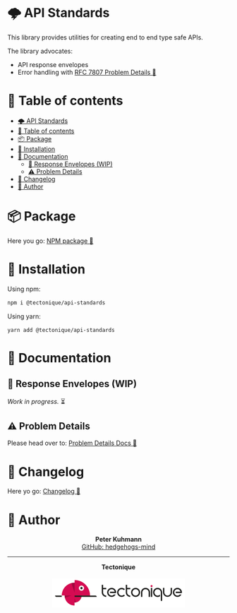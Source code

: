 # 🌩 API Standards

This library provides utilities for creating end to end type safe APIs.

The library advocates:

- API response envelopes
- Error handling with [RFC 7807 Problem Details 🔗](https://www.rfc-editor.org/rfc/rfc7807)

# 📖 Table of contents

<!-- TOC -->
* [🌩 API Standards](#-api-standards)
* [📖 Table of contents](#-table-of-contents)
* [📦 Package](#-package)
* [💾 Installation](#-installation)
* [📑 Documentation](#-documentation)
  * [📨 Response Envelopes (WIP)](#-response-envelopes--wip-)
  * [⚠️ Problem Details](#-problem-details)
* [📜 Changelog](#-changelog)
* [🦔 Author](#-author)
<!-- TOC -->

# 📦 Package

Here you go: [NPM package 🔗](https://www.npmjs.com/package/@tectonique/api-standards)

# 💾 Installation

Using npm:
```bash
npm i @tectonique/api-standards
```

Using yarn:
```
yarn add @tectonique/api-standards
```

# 📑 Documentation

## 📨 Response Envelopes (WIP)

_Work in progress._ ⏳

## ⚠️ Problem Details

Please head over to: [Problem Details Docs 🔗](./ProblemDetails/README.md)


# 📜 Changelog

Here yo go: [Changelog 🔗](CHANGELOG.md)

# 🦔 Author
<p align="center">
  <b>Peter Kuhmann</b>
  <br>
  <a href="https://github.com/hedgehogs-mind">GitHub: hedgehogs-mind</a>
  <br>
</p>

<hr>

<p align="center">
  <b>Tectonique</b>
  <br>
  <br>
  <img src=".assets/tectonique-small.png" alt="Tectonique logo" width="300">
</p>
